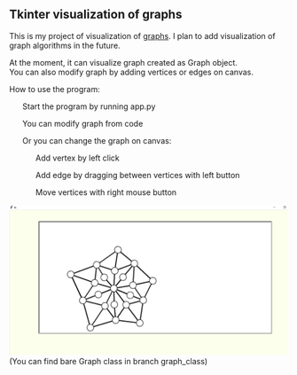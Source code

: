 ## **Tkinter visualization of graphs**
This is my project of visualization of 
[graphs](https://en.wikipedia.org/wiki/Graph_\(discrete_mathematics\)). I plan to add visualization of graph algorithms in the future.

At the moment, it can visualize graph created as Graph object.\
You can also modify graph by adding vertices or edges on canvas.

How to use the program:
    <ul>Start the program by running app.py</ul>
    <ul>You can modify graph from code</ul>
    <ul>Or you can change the graph on canvas:
        <ul>Add vertex by left click</ul>
        <ul>Add edge by dragging between vertices with left button </ul>
        <ul>Move vertices with right mouse button</ul>
    </ul>
    ![screenshot](screen.png)\
(You can find bare Graph class in branch graph_class)
  
